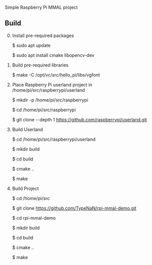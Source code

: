 Simple Raspberry Pi MMAL project

Build
-----
0. Install pre-required packages
   
    $ sudo apt update
    
    $ sudo apt install cmake libopencv-dev

1. Build pre-required libraries
    
    $ make -C /opt/vc/src/hello_pi/libs/vgfont
    
2. Place  Raspberry Pi userland project in /home/pi/src/raspberrypi/userland
    
    $ mkdir -p /home/pi/src/raspberrypi
    
    $ cd /home/pi/src/raspberrypi
    
    $ git clone --depth 1 https://github.com/raspberrypi/userland.git

3. Build Userland
   
   $ cd /home/pi/src/raspberrypi/userland
   
   $ mkdir build
   
    $ cd build
    
    $ cmake ..
    
    $ make
    
4. Build Project
   
   $ cd /home/pi/src
   
   $ git clone https://github.com/TypeNaN/rpi-mmal-demo.git
   
   $ cd rpi-mmal-demo
   
   $ mkdir build
   
   $ cd build
   
   $ cmake ..
   
   $ make
